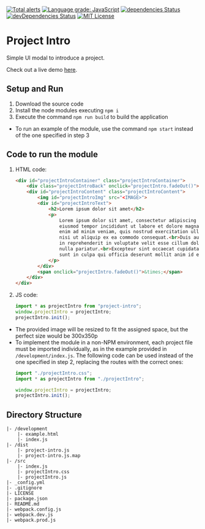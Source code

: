 [![Total alerts](https://img.shields.io/lgtm/alerts/g/Chema22R/project-intro.svg?logo=lgtm&logoWidth=18)](https://lgtm.com/projects/g/Chema22R/project-intro/alerts/)
[![Language grade: JavaScript](https://img.shields.io/lgtm/grade/javascript/g/Chema22R/project-intro.svg?logo=lgtm&logoWidth=18)](https://lgtm.com/projects/g/Chema22R/project-intro/context:javascript)
[![dependencies Status](https://david-dm.org/chema22r/project-intro/status.svg)](https://david-dm.org/chema22r/project-intro)
[![devDependencies Status](https://david-dm.org/chema22r/project-intro/dev-status.svg)](https://david-dm.org/chema22r/project-intro?type=dev)
[![MIT License](https://camo.githubusercontent.com/d59450139b6d354f15a2252a47b457bb2cc43828/68747470733a2f2f696d672e736869656c64732e696f2f6e706d2f6c2f7365727665726c6573732e737667)](LICENSE)

# Project Intro
Simple UI modal to introduce a project.

Check out a live demo [here](https://printersdiscovery.chema22r.com/).

## Setup and Run
1. Download the source code
2. Install the node modules executing `npm i`
3. Execute the command `npm run build` to build the application

* To run an example of the module, use the command `npm start` instead of the one specified in step 3

## Code to run the module
1. HTML code:
    ```html
    <div id="projectIntroContainer" class="projectIntroContainer">
        <div class="projectIntroBack" onclick="projectIntro.fadeOut()"></div>
        <div id="projectIntroContent" class="projectIntroContent">
            <img id="projectIntroImg" src="<IMAGE>">
            <div id="projectIntroText">
                <h2>Lorem ipsum dolor sit amet</h2>
                <p>
                    Lorem ipsum dolor sit amet, consectetur adipiscing elit, sed do
                    eiusmod tempor incididunt ut labore et dolore magna aliqua.<br>Ut
                    enim ad minim veniam, quis nostrud exercitation ullamco laboris
                    nisi ut aliquip ex ea commodo consequat.<br>Duis aute irure dolor
                    in reprehenderit in voluptate velit esse cillum dolore eu fugiat
                    nulla pariatur.<br>Excepteur sint occaecat cupidatat non proident,
                    sunt in culpa qui officia deserunt mollit anim id est laborum.
                </p>
            </div>
            <span onclick="projectIntro.fadeOut()">&times;</span>
        </div>
    </div>
    ```
2. JS code:
    ```js
    import * as projectIntro from "project-intro";
    window.projectIntro = projectIntro;
    projectIntro.init();
    ```

* The provided image will be resized to fit the assigned space, but the perfect size would be 300x350p
* To implement the module in a non-NPM environment, each project file must be imported individually, as in the example provided in `/development/index.js`. The following code can be used instead of the one specified in step 2, replacing the routes with the correct ones:
    ```js
    import "./projectIntro.css";
    import * as projectIntro from "./projectIntro";

    window.projectIntro = projectIntro;
    projectIntro.init();
    ```

## Directory Structure
```
|- /development
    |- example.html
    |- index.js
|- /dist
    |- project-intro.js
    |- project-intro.js.map
|- /src
    |- index.js
    |- projectIntro.css
    |- projectIntro.js
|- _config.yml
|- .gitignore
|- LICENSE
|- package.json
|- README.md
|- webpack.config.js
|- webpack.dev.js
|- webpack.prod.js
```
